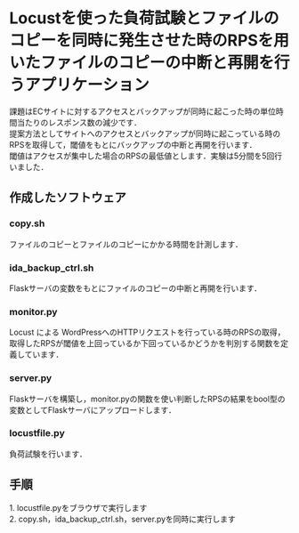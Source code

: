 # Locustを使った負荷試験とファイルのコピーを同時に発生させた時のRPSを用いたファイルのコピーの中断と再開を行うアプリケーション
課題はECサイトに対するアクセスとバックアップが同時に起こった時の単位時間当たりのレスポンス数の減少です．
<br>
提案方法としてサイトへのアクセスとバックアップが同時に起こっている時のRPSを取得して，閾値をもとにバックアップの中断と再開を行います．
<br>
閾値はアクセスが集中した場合のRPSの最低値とします．実験は5分間を5回行いました．
## 作成したソフトウェア
### copy.sh
ファイルのコピーとファイルのコピーにかかる時間を計測します．
### ida_backup_ctrl.sh
Flaskサーバの変数をもとにファイルのコピーの中断と再開を行います．
### monitor.py
Locust による WordPressへのHTTPリクエストを行っている時のRPSの取得，取得したRPSが閾値を上回っているか下回っているかどうかを判別する関数を定義しています．
### server.py
Flaskサーバを構築し，monitor.pyの関数を使い判断したRPSの結果をbool型の変数としてFlaskサーバにアップロードします．
### locustfile.py
負荷試験を行います．

## 手順
1\. locustfile.pyをブラウザで実行します
<br>
2\. copy.sh，ida_backup_ctrl.sh，server.pyを同時に実行します
